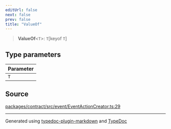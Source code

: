 ```yaml
---
editUrl: false
next: false
prev: false
title: "ValueOf"
---
```


> **ValueOf**\<`T`\>: `T`[keyof `T`]

## Type parameters

| Parameter |
| :------ |
| `T` |

## Source

[packages/contract/src/event/EventActionCreator.ts:29](https://github.com/evmts/tevm-monorepo/blob/main/packages/contract/src/event/EventActionCreator.ts#L29)

***
Generated using [typedoc-plugin-markdown](https://www.npmjs.com/package/typedoc-plugin-markdown) and [TypeDoc](https://typedoc.org/)
